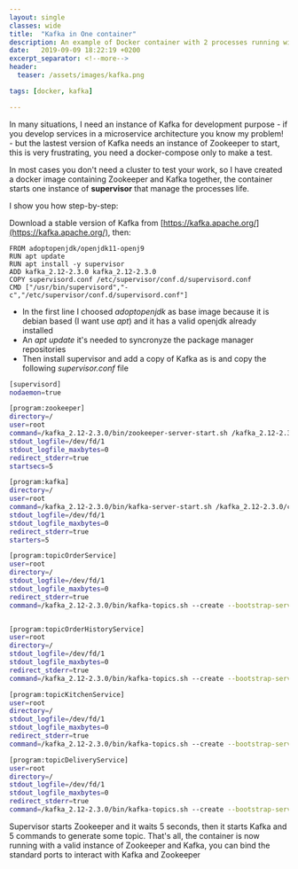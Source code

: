 ```yaml
---
layout: single
classes: wide
title:  "Kafka in One container"
description: An example of Docker container with 2 processes running within, using supervisor.
date:   2019-09-09 18:22:19 +0200
excerpt_separator: <!--more-->
header:
  teaser: /assets/images/kafka.png

tags: [docker, kafka]

---
```


In many situations, I need an instance of Kafka for development purpose - if you develop services in a microservice architecture you know my problem! - but the lastest version of Kafka needs an instance of Zookeeper to start, this is very frustrating, you need a docker-compose only to make a test.

In most cases you don't need a cluster to test your work, so I have created a docker image containing Zookeeper and Kafka together, the container starts one instance of **supervisor** that manage the processes life.

I show you how step-by-step:

Download a stable version of Kafka from [https://kafka.apache.org/](https://kafka.apache.org/), then:

```docker
FROM adoptopenjdk/openjdk11-openj9
RUN apt update
RUN apt install -y supervisor
ADD kafka_2.12-2.3.0 kafka_2.12-2.3.0
COPY supervisord.conf /etc/supervisor/conf.d/supervisord.conf
CMD ["/usr/bin/supervisord","-c","/etc/supervisor/conf.d/supervisord.conf"]
```

* In the first line I choosed *adoptopenjdk* as base image because it is debian based (I want use *apt*) and it has a valid openjdk already installed
* An *apt update* it's needed to syncronyze the package manager repositories
* Then install supervisor and add a copy of Kafka as is and copy the following *supervisor.conf* file

```sh
[supervisord]
nodaemon=true

[program:zookeeper]
directory=/
user=root
command=/kafka_2.12-2.3.0/bin/zookeeper-server-start.sh /kafka_2.12-2.3.0/config/zookeeper.properties
stdout_logfile=/dev/fd/1
stdout_logfile_maxbytes=0
redirect_stderr=true
startsecs=5

[program:kafka]
directory=/
user=root
command=/kafka_2.12-2.3.0/bin/kafka-server-start.sh /kafka_2.12-2.3.0/config/server.properties
stdout_logfile=/dev/fd/1
stdout_logfile_maxbytes=0
redirect_stderr=true
starters=5

[program:topicOrderService]
user=root
directory=/
stdout_logfile=/dev/fd/1
stdout_logfile_maxbytes=0
redirect_stderr=true
command=/kafka_2.12-2.3.0/bin/kafka-topics.sh --create --bootstrap-server localhost:9092 --replication-factor 1 --partitions 1 --topic orderservice


[program:topicOrderHistoryService]
user=root
directory=/
stdout_logfile=/dev/fd/1
stdout_logfile_maxbytes=0
redirect_stderr=true
command=/kafka_2.12-2.3.0/bin/kafka-topics.sh --create --bootstrap-server localhost:9092 --replication-factor 1 --partitions 1 --topic orderhistoryservice

[program:topicKitchenService]
user=root
directory=/
stdout_logfile=/dev/fd/1
stdout_logfile_maxbytes=0
redirect_stderr=true
command=/kafka_2.12-2.3.0/bin/kafka-topics.sh --create --bootstrap-server localhost:9092 --replication-factor 1 --partitions 1 --topic kitchenservice

[program:topicDeliveryService]
user=root
directory=/
stdout_logfile=/dev/fd/1
stdout_logfile_maxbytes=0
redirect_stderr=true
command=/kafka_2.12-2.3.0/bin/kafka-topics.sh --create --bootstrap-server localhost:9092 --replication-factor 1 --partitions 1 --topic deliveryservice

```

Supervisor starts Zookeeper and it waits 5 seconds, then it starts Kafka and 5 commands to generate some topic. That's all, the container is now running with a valid instance of Zookeeper and Kafka, you can bind the standard ports to interact with Kafka and Zookeeper

